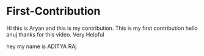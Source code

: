 # First-Contribution
Hi this is Aryan and this is my contribution.
This is my first contribution
hello anuj thanks for this video. Very Helpful

hey my name is ADITYA RAj
